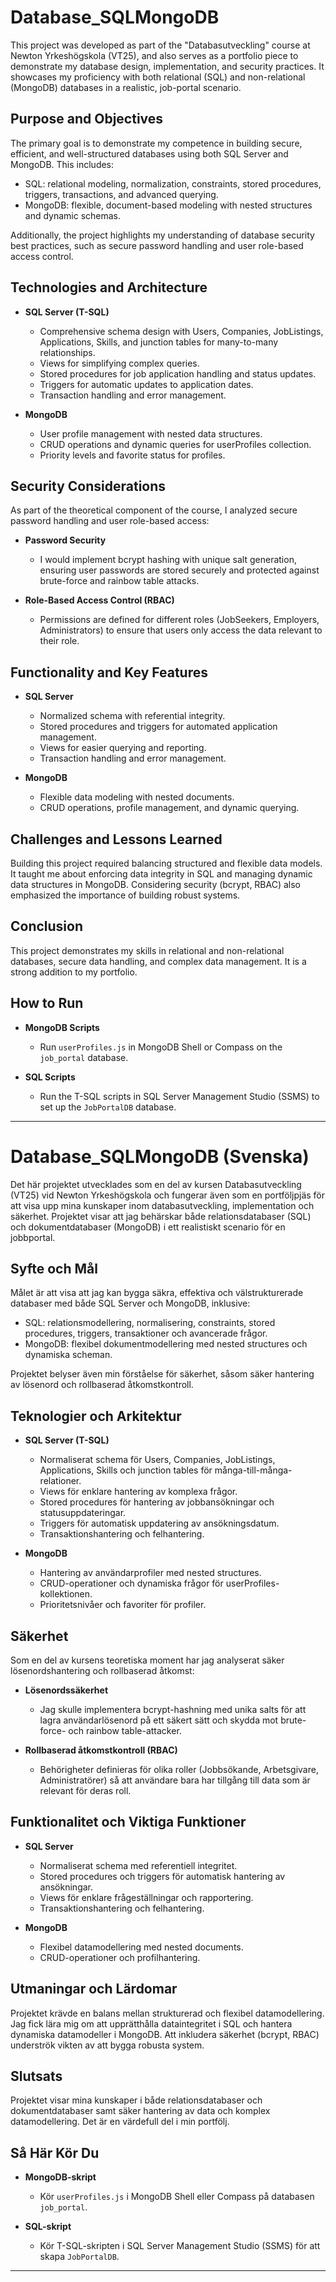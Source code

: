 # Database_SQLMongoDB

This project was developed as part of the "Databasutveckling" course at Newton Yrkeshögskola (VT25), and also serves as a portfolio piece to demonstrate my database design, implementation, and security practices. It showcases my proficiency with both relational (SQL) and non-relational (MongoDB) databases in a realistic, job-portal scenario.

## Purpose and Objectives

The primary goal is to demonstrate my competence in building secure, efficient, and well-structured databases using both SQL Server and MongoDB. This includes:

- SQL: relational modeling, normalization, constraints, stored procedures, triggers, transactions, and advanced querying.
- MongoDB: flexible, document-based modeling with nested structures and dynamic schemas.

Additionally, the project highlights my understanding of database security best practices, such as secure password handling and user role-based access control.

## Technologies and Architecture

- **SQL Server (T-SQL)**  
  - Comprehensive schema design with Users, Companies, JobListings, Applications, Skills, and junction tables for many-to-many relationships.
  - Views for simplifying complex queries.
  - Stored procedures for job application handling and status updates.
  - Triggers for automatic updates to application dates.
  - Transaction handling and error management.

- **MongoDB**  
  - User profile management with nested data structures.
  - CRUD operations and dynamic queries for userProfiles collection.
  - Priority levels and favorite status for profiles.

## Security Considerations

As part of the theoretical component of the course, I analyzed secure password handling and user role-based access:

- **Password Security**  
  - I would implement bcrypt hashing with unique salt generation, ensuring user passwords are stored securely and protected against brute-force and rainbow table attacks.

- **Role-Based Access Control (RBAC)**  
  - Permissions are defined for different roles (JobSeekers, Employers, Administrators) to ensure that users only access the data relevant to their role.

## Functionality and Key Features

- **SQL Server**  
  - Normalized schema with referential integrity.
  - Stored procedures and triggers for automated application management.
  - Views for easier querying and reporting.
  - Transaction handling and error management.

- **MongoDB**  
  - Flexible data modeling with nested documents.
  - CRUD operations, profile management, and dynamic querying.

## Challenges and Lessons Learned

Building this project required balancing structured and flexible data models. It taught me about enforcing data integrity in SQL and managing dynamic data structures in MongoDB. Considering security (bcrypt, RBAC) also emphasized the importance of building robust systems.

## Conclusion

This project demonstrates my skills in relational and non-relational databases, secure data handling, and complex data management. It is a strong addition to my portfolio.

## How to Run

- **MongoDB Scripts**  
  - Run `userProfiles.js` in MongoDB Shell or Compass on the `job_portal` database.

- **SQL Scripts**  
  - Run the T-SQL scripts in SQL Server Management Studio (SSMS) to set up the `JobPortalDB` database.

---

# Database_SQLMongoDB (Svenska)

Det här projektet utvecklades som en del av kursen Databasutveckling (VT25) vid Newton Yrkeshögskola och fungerar även som en portföljpjäs för att visa upp mina kunskaper inom databasutveckling, implementation och säkerhet. Projektet visar att jag behärskar både relationsdatabaser (SQL) och dokumentdatabaser (MongoDB) i ett realistiskt scenario för en jobbportal.

## Syfte och Mål

Målet är att visa att jag kan bygga säkra, effektiva och välstrukturerade databaser med både SQL Server och MongoDB, inklusive:

- SQL: relationsmodellering, normalisering, constraints, stored procedures, triggers, transaktioner och avancerade frågor.
- MongoDB: flexibel dokumentmodellering med nested structures och dynamiska scheman.

Projektet belyser även min förståelse för säkerhet, såsom säker hantering av lösenord och rollbaserad åtkomstkontroll.

## Teknologier och Arkitektur

- **SQL Server (T-SQL)**  
  - Normaliserat schema för Users, Companies, JobListings, Applications, Skills och junction tables för många-till-många-relationer.
  - Views för enklare hantering av komplexa frågor.
  - Stored procedures för hantering av jobbansökningar och statusuppdateringar.
  - Triggers för automatisk uppdatering av ansökningsdatum.
  - Transaktionshantering och felhantering.

- **MongoDB**  
  - Hantering av användarprofiler med nested structures.
  - CRUD-operationer och dynamiska frågor för userProfiles-kollektionen.
  - Prioritetsnivåer och favoriter för profiler.

## Säkerhet

Som en del av kursens teoretiska moment har jag analyserat säker lösenordshantering och rollbaserad åtkomst:

- **Lösenordssäkerhet**  
  - Jag skulle implementera bcrypt-hashning med unika salts för att lagra användarlösenord på ett säkert sätt och skydda mot brute-force- och rainbow table-attacker.

- **Rollbaserad åtkomstkontroll (RBAC)**  
  - Behörigheter definieras för olika roller (Jobbsökande, Arbetsgivare, Administratörer) så att användare bara har tillgång till data som är relevant för deras roll.

## Funktionalitet och Viktiga Funktioner

- **SQL Server**  
  - Normaliserat schema med referentiell integritet.
  - Stored procedures och triggers för automatisk hantering av ansökningar.
  - Views för enklare frågeställningar och rapportering.
  - Transaktionshantering och felhantering.

- **MongoDB**  
  - Flexibel datamodellering med nested documents.
  - CRUD-operationer och profilhantering.

## Utmaningar och Lärdomar

Projektet krävde en balans mellan strukturerad och flexibel datamodellering. Jag fick lära mig om att upprätthålla dataintegritet i SQL och hantera dynamiska datamodeller i MongoDB. Att inkludera säkerhet (bcrypt, RBAC) underströk vikten av att bygga robusta system.

## Slutsats

Projektet visar mina kunskaper i både relationsdatabaser och dokumentdatabaser samt säker hantering av data och komplex datamodellering. Det är en värdefull del i min portfölj.

## Så Här Kör Du

- **MongoDB-skript**  
  - Kör `userProfiles.js` i MongoDB Shell eller Compass på databasen `job_portal`.

- **SQL-skript**  
  - Kör T-SQL-skripten i SQL Server Management Studio (SSMS) för att skapa `JobPortalDB`.

---

